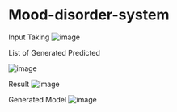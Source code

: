 # Mood-disorder-system

Input Taking
 ![image](https://github.com/Shalini241/Mood-disorder-system/assets/15211659/dd7b6884-295d-4c07-b320-b37cf915ae7d)

 List of Generated Predicted 

 ![image](https://github.com/Shalini241/Mood-disorder-system/assets/15211659/bccbfff9-df1c-411f-b8d2-52dd1f23be0f)

 Result
  ![image](https://github.com/Shalini241/Mood-disorder-system/assets/15211659/efacb575-12bf-4002-b8d5-8784b41d8e3c)

Generated Model
 ![image](https://github.com/Shalini241/Mood-disorder-system/assets/15211659/48cbce09-8720-4d20-b0da-b95e74656de9)
